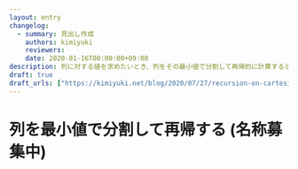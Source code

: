 ```yaml
---
layout: entry
changelog:
  - summary: 見出し作成
    authors: kimiyuki
    reviewers:
    date: 2020-01-16T00:00:00+09:00
description: 列に対する値を求めたいとき、列をその最小値で分割して再帰的に計算するとうまくいくことがある。
draft: true
draft_urls: ["https://kimiyuki.net/blog/2020/07/27/recursion-on-cartesian-tree/"]
---
```


# 列を最小値で分割して再帰する (名称募集中)
